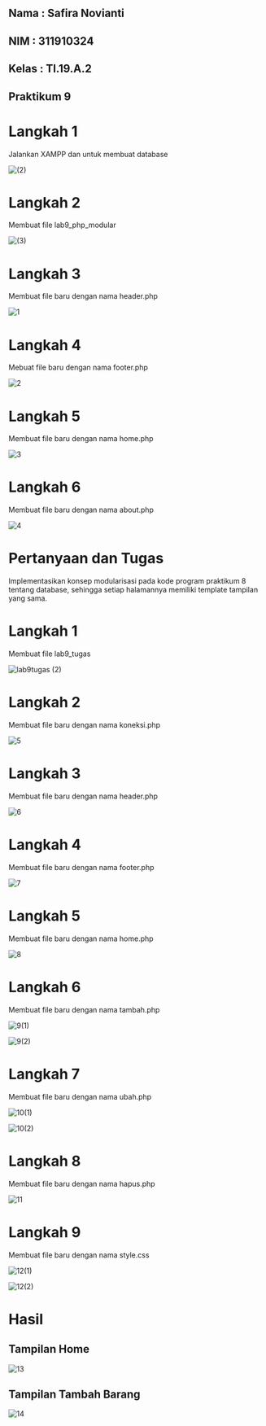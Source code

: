 ## Nama : Safira Novianti
## NIM : 311910324
## Kelas : TI.19.A.2
## Praktikum 9

# Langkah 1
Jalankan  XAMPP dan untuk membuat database

![(2)](https://user-images.githubusercontent.com/56381081/121185192-033b5d00-c890-11eb-9e0c-e6660d5997c3.png)

# Langkah 2
Membuat file lab9_php_modular

![(3)](https://user-images.githubusercontent.com/56381081/121187364-2f57dd80-c892-11eb-935e-969c6b01e357.png)

# Langkah 3
Membuat file baru dengan nama header.php

![1](https://user-images.githubusercontent.com/56381081/121185195-03d3f380-c890-11eb-8197-44bea295ee45.png)

# Langkah 4
Mebuat file baru dengan nama footer.php

![2](https://user-images.githubusercontent.com/56381081/121185197-05052080-c890-11eb-8259-774c7f8f7b3f.png)

# Langkah 5
Membuat file baru dengan nama home.php

![3](https://user-images.githubusercontent.com/56381081/121185202-059db700-c890-11eb-8fc1-fff155930d7e.png)

# Langkah 6
Membuat file baru dengan nama about.php

![4](https://user-images.githubusercontent.com/56381081/121185210-07677a80-c890-11eb-9a4a-c57476f3c6b1.png)

# Pertanyaan dan Tugas
Implementasikan konsep modularisasi pada kode program praktikum 8 tentang database, sehingga setiap halamannya memiliki template tampilan yang sama.

# Langkah 1
Membuat file lab9_tugas

![lab9tugas (2)](https://user-images.githubusercontent.com/56381081/121190170-fb31ec00-c894-11eb-9186-cdcb417e7ade.png)

# Langkah 2
Membuat file baru dengan nama koneksi.php

![5](https://user-images.githubusercontent.com/56381081/121185213-08001100-c890-11eb-9389-a1de125433c7.png)

# Langkah 3
Membuat file baru dengan nama header.php

![6](https://user-images.githubusercontent.com/56381081/121185219-0898a780-c890-11eb-8c49-4944b6e35c38.png)

# Langkah 4
Membuat file baru dengan nama footer.php

![7](https://user-images.githubusercontent.com/56381081/121185221-09313e00-c890-11eb-9626-7b9ec8e1417e.png)

# Langkah 5
Membuat file baru dengan nama home.php

![8](https://user-images.githubusercontent.com/56381081/121185225-09c9d480-c890-11eb-8b28-11cd5b68c4ba.png)

# Langkah 6 
Membuat file baru dengan nama tambah.php

![9(1)](https://user-images.githubusercontent.com/56381081/121185228-0afb0180-c890-11eb-9d51-5267ac36ec6d.png)

![9(2)](https://user-images.githubusercontent.com/56381081/121185232-0b939800-c890-11eb-991d-53228b780476.png)

# Langkah 7
Membuat file baru dengan nama ubah.php

![10(1)](https://user-images.githubusercontent.com/56381081/121185161-fc144f00-c88f-11eb-820a-7d3e1d175c45.png)

![10(2)](https://user-images.githubusercontent.com/56381081/121185168-fe76a900-c88f-11eb-8a8b-a2f8033f68af.png)

# Langkah 8 
Membuat file baru dengan nama hapus.php

![11](https://user-images.githubusercontent.com/56381081/121185170-ff0f3f80-c88f-11eb-851e-0f8531e90979.png)

# Langkah 9
Membuat file baru dengan nama style.css

![12(1)](https://user-images.githubusercontent.com/56381081/121185175-00406c80-c890-11eb-969e-2445650eda40.png)

![12(2)](https://user-images.githubusercontent.com/56381081/121185176-00d90300-c890-11eb-8f17-36b3aa752ae5.png)

# Hasil

## Tampilan Home
![13](https://user-images.githubusercontent.com/56381081/121185179-01719980-c890-11eb-812c-8691c52a9196.png)

## Tampilan Tambah Barang
![14](https://user-images.githubusercontent.com/56381081/121185184-020a3000-c890-11eb-9475-84dcd5c9965e.png)